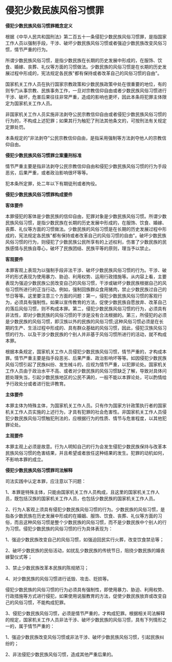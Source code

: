 # 侵犯少数民族风俗习惯罪


**侵犯少数民族风俗习惯罪概念定义**

根据《中华人民共和国刑法》第二百五十一条侵犯少数民族风俗习惯罪，是指国家工作人员以强制手段，干涉、破坏少数民族风俗习惯或者强迫少数民族改变风俗习惯，情节严重的行为。

所谓少数民族风俗习惯，是指少数民族在长期的历史发展中形成的，在服饰、饮食、婚嫁、丧葬、礼仪等方面的习惯做法。少数民族的风俗习惯是在长期的历史发展过程中形成的，宪法规定各民族"都有保持或者改革自己的风俗习惯的自由"。

国家机关工作人员在执行国家宗教政策和少数民族政策中处在很重要的地位，有的则专门从事宗教、民族事务工作，一旦对宗教信仰自由或者少数民族风俗习惯进行干涉、破坏，危害后果往往非常严重，造成的影响也更坏，因此本条将犯罪主体限定为国家机关工作人员。

非国家机关工作人员实施非法剥夺公民宗教信仰自由或者侵犯少数民族风俗习惯的行为的，不构成上述犯罪；如果其行为触犯了刑法其他条文的，可按刑法有关规定定罪处罚。

本条规定的"非法剥夺"公民宗教信仰自由，是指采用强制等方法剥夺他人的宗教信仰自由。

**侵犯少数民族风俗习惯罪立案量刑标准**

情节严重主要是指非法剥夺公民宗教信仰自由和侵犯少数民族风俗习惯的行为手段恶劣，后果严重，或者政治影响很坏等等。

犯本条所定罪，处二年以下有期徒刑或者拘役。

**侵犯少数民族风俗习惯罪构成要件**

**客体要件**

本罪侵犯的客体是少数民族的信仰自由，犯罪对象是少数民族风俗习惯。所谓少数民族风俗习惯，是指少数民族在长期的历史发展中形成的，在服饰、饮食、婚嫁、丧葬、礼仪等方面的习惯做法。少数民族的风俗习惯是在长期的历史发展过程中形成的，宪法规定各民族"都有保持或者改革自己的风俗习惯的自由"。破坏少数民族风俗习惯的行为，则侵犯了少数民族公民所享有的上述权利，伤害了少数民族的民族感情与民族自尊心，破坏了民族团结、民族平等的原则，理当予以禁止。

**客观要件**

本罪客观上表现为以强制手段非法干涉、破坏少数民族风俗习惯的行为。干涉、破坏的形式表现为使用暴力、胁迫、利用权势、运用行政措施等。从内容上看，主要表现为强迫少数民族公民改变自己的风俗习惯，干涉或破坏少数民族根据自己的风俗习惯所进行的正当行动。例如，强制回族群众食用猪肉，禁止少数民族过自己的节日等等。这里要注意三个方面的问题：第一，侵犯少数民族风俗习惯的客观行为，必须具有强制性。如果以宣传教育的方法，促使少数民族自愿放弃、改革自己的落后风俗习惯，则不构成本罪。第二，侵犯少数民族风俗习惯的行为，必须具有非法性，即对少数民族的风俗习惯的干涉是没有合法根据的。第三，所侵犯的必须是少数民族的风俗习惯，即汉族以外的民族的风俗习惯;这种风俗习惯必须是在长期的生产、生活过程中形成的、具有群众基础的风俗习惯，因此，侵犯汉族风俗习惯的行为、以及干涉少数民族的个别人并非基于风俗习惯所进行的活动，就不构成本罪。

根据本条规定，国家机关工作人员侵犯少数民族风俗习惯，情节严重的，才构成本罪。情节严重主要是指手段恶劣、后果严重、政治影响坏等等。如因侵犯少数民族风俗习惯引起了民族纠纷、发生械斗的，应视为情节严重，以犯罪论处。国家机关工作人员由于政治水平不高、或者对少数民族的风俗习惯缺乏了解，导致对具体问题处理失当，引起少数民族地区的公民不满的，一般不能以本罪论处，可以酌情给予行政处分或者进行批评教育。

**主体要件**

本罪主体为特殊主体，为国家机关工作人员。只有作为国家方针政策执行者的国家机关工作人员实施的上述行为，才具有犯罪的社会危害性。非国家机关工作人员侵犯少数民族风俗习惯触犯刑法的，应根据行为的性质、情节与危害程度，以其他犯罪论处。

**主观要件**

本罪主观上必须是故意。行为人明知自己的行为会发生侵犯少数民族保持与改革本民族风俗习惯的危害结果，并且希望或者放任这种结果的发生。犯罪的动机如何，不影响本罪的成立。

**侵犯少数民族风俗习惯罪司法解释**

司法实践中认定本罪，应注意以下问题：

1、本罪是特殊主体，只能由国家机关工作人员构成，且这里的国家机关工作人员，既包括汉族的国家机关工作人员，也包括少数民族的国家机关工作人员。

2、行为人客观上须具有侵犯少数民族风俗习惯的行为。少数民族的风俗习惯，是指各少数民族在历史发展中形成的在婚姻、服饰、饮食、丧葬、礼仪等方面的习俗，而且这种风俗习惯是整个少数民族的风俗习惯，而不是少数民族中个别人的行为习惯。侵犯少数民族的风俗习惯的行为具体表现为：

1、强迫少数民族改变自己的风俗习惯，如强迫回民实行火葬，改变饮食禁忌等；

2、破坏少数民族的民俗活动，如扰乱少数民族的传统节日，阻挠少数民族的婚丧嫁娶仪式等；

3、禁止少数民族改革本民族的陈规陋习；

4、对少数民族的风俗习惯进行诋毁、攻击、贬损等。

侵犯少数民族的风俗习惯的行为必须具有强制性，即使用暴力、胁迫、利用权势、行政措施等方式进行侵犯，如果使用说服教育的方法，促使少数民族放弃或改变自己的风俗习惯，不能构成犯罪。

3、侵犯少数民族风俗习惯，必须是情节严重的，才构成犯罪。根据相关司法解释的规定，国家机关工作人员非法干涉、破坏少数民族的风俗习惯，具有下列情形之一的，属于情节严重的：

1、强迫少数民族改变风俗习惯或非法干涉、破坏少数民族风俗习惯，引起民族纠纷的；

2、非法侵犯少数民族风俗习惯，造成其他严重后果的。